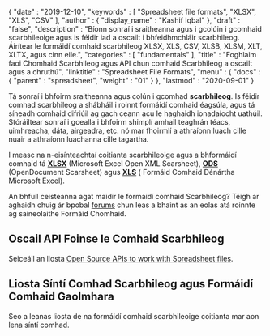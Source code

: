 {
  "date" : "2019-12-10",
  "keywords" : [ "Spreadsheet file formats", "XLSX", "XLS", "CSV" ],
  "author" : {
    "display_name" : "Kashif Iqbal"
},
  "draft" : "false",
  "description" : "Bíonn sonraí i sraitheanna agus i gcolúin i gcomhaid scarbhileoige agus is féidir iad a oscailt i bhfeidhmchláir scarbhileog. Áirítear le formáidí comhaid scarbhileog XLSX, XLS, CSV, XLSB, XLSM, XLT, XLTX, agus cinn eile.",
  "categories" : [ "fundamentals" ],
  "title" : "Foghlaim faoi Chomhaid Scarbhileog agus API chun comhaid Scarbhileog a oscailt agus a chruthú",
  "linktitle" : "Spreadsheet File Formats",
  "menu" : {
    "docs" : {
      "parent" : "spreadsheet",
"weight" : "01"
}
},
  "lastmod" : "2020-09-01"
}

Tá sonraí i bhfoirm sraitheanna agus colún i gcomhad **scarbhileog**. Is féidir comhad scarbhileog a shábháil i roinnt formáidí comhaid éagsúla, agus tá síneadh comhaid difriúil ag gach ceann acu le haghaidh ionadaíocht uathúil. Stóráiltear sonraí i gcealla i bhfoirm shimplí amhail teaghrán téacs, uimhreacha, dáta, airgeadra, etc. nó mar fhoirmlí a athraíonn luach cille nuair a athraíonn luachanna cille tagartha.

I measc na n-eisínteachtaí coitianta scarbhileoige agus a bhformáidí comhaid tá **[XLSX](/spreadsheet/xlsx/)** (Microsoft Excel Open XML Scarsheet), **[ODS](/spreadsheet/ods/)** (OpenDocument Scarsheet) agus **[XLS](/spreadsheet/xls/)** ( Formáid Comhaid Dénártha Microsoft Excel).

An bhfuil ceisteanna agat maidir le formáidí comhaid Scarbhileog? Téigh ar aghaidh chuig ár bpobal [forums](https://forum.fileformat.com/c/spreadsheet/6) chun leas a bhaint as an eolas atá roinnte ag saineolaithe Formáid Chomhaid.

## Oscail API Foinse le Comhaid Scarbhileog

Seiceáil an liosta [Open Source APIs to work with Spreadsheet files](https://products.fileformat.com/spreadsheet/).

## Liosta Síntí Comhad Scarbhileog agus Formáidí Comhaid Gaolmhara

Seo a leanas liosta de na formáidí comhaid scarbhileoige coitianta mar aon lena síntí comhad.

